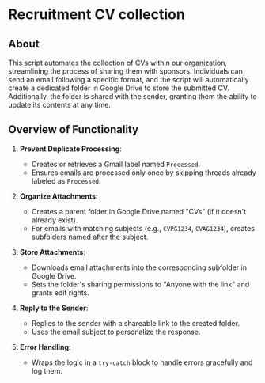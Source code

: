 # Recruitment CV collection

## About

This script automates the collection of CVs within our organization, streamlining the process of sharing them with sponsors. Individuals can send an email following a specific format, and the script will automatically create a dedicated folder in Google Drive to store the submitted CV. Additionally, the folder is shared with the sender, granting them the ability to update its contents at any time.

## Overview of Functionality

1. **Prevent Duplicate Processing**: 
   - Creates or retrieves a Gmail label named `Processed`.
   - Ensures emails are processed only once by skipping threads already labeled as `Processed`.

2. **Organize Attachments**:
   - Creates a parent folder in Google Drive named "CVs" (if it doesn't already exist).
   - For emails with matching subjects (e.g., `CVPG1234`, `CVAG1234`), creates subfolders named after the subject.

3. **Store Attachments**:
   - Downloads email attachments into the corresponding subfolder in Google Drive.
   - Sets the folder's sharing permissions to "Anyone with the link" and grants edit rights.

4. **Reply to the Sender**:
   - Replies to the sender with a shareable link to the created folder.
   - Uses the email subject to personalize the response.

5. **Error Handling**:
   - Wraps the logic in a `try-catch` block to handle errors gracefully and log them.
